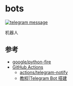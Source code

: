 # bots

[![telegram message](https://github.com/bright-moon-in-forest/bots/actions/workflows/telegram.yml/badge.svg)](https://github.com/bright-moon-in-forest/bots/actions/workflows/telegram.yml)

机器人

## 参考

- [google/python-fire](https://github.com/google/python-fire)
- [GitHub Actions](https://docs.github.com/cn/enterprise-cloud@latest/actions)
  - [actions/telegram-notify](https://github.com/marketplace/actions/telegram-notify)
  - [教程|Telegram Bot 搭建](https://zhuanlan.zhihu.com/p/59228574)
